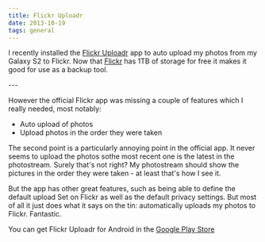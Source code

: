 ```yaml
---
title: Flickr Uploadr
date: 2013-10-19
tags: general   
---
```

<p>I recently installed the <a href="https://play.google.com/store/apps/details?id=com.rafali.flickruploader2">Flickr Uploadr</a> app to auto upload my photos from my Galaxy S2 to Flickr. Now that <a href="http://www.flickr.com/photos/rmassart/">Flickr</a> has 1TB of storage for free it makes it good for use as a backup tool.</p>
---

<p>However the official Flickr app was missing a couple of features which I really needed, most notably:</p>
<ul>
<li>Auto upload of photos</li>
<li>Upload photos in the order they were taken</li>
</ul>
<p>The second point is a particularly annoying point in the official app. It never seems to upload the photos sothe most recent one is the latest in the photostream. Surely that's not right? My photostream should show the pictures in the order they were taken - at least that's how I see it.</p>
<p>But the app has other great features, such as being able to define the default upload Set on Flickr as well as the default privacy settings. But most of all it just does what it says on the tin: automatically uploads my photos to Flickr. Fantastic.</p>
<p>You can get Flickr Uploadr for Android in the <a href="https://play.google.com/store/apps/details?id=com.rafali.flickruploader2">Google Play Store</a></p>